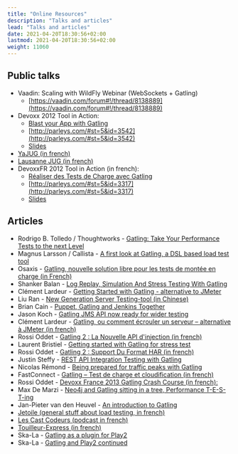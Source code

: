 ```yaml
---
title: "Online Resources"
description: "Talks and articles"
lead: "Talks and articles"
date: 2021-04-20T18:30:56+02:00
lastmod: 2021-04-20T18:30:56+02:00
weight: 11060
---
```


## Public talks

* Vaadin: Scaling with WildFly Webinar (WebSockets + Gatling)
  - [https://vaadin.com/forum#!/thread/8138889](https://vaadin.com/forum#!/thread/8138889)
* Devoxx 2012 Tool in Action:
  - [Blast your App with Gatling](https://www.youtube.com/watch?v=pIGo77gX2bs)
  - [http://parleys.com/#st=5&id=3542](http://parleys.com/#st=5&id=3542)
  - [Slides](http://www.slideshare.net/slandelle/gatling-tool-in-action-at-devoxx-2012)
* [YaJUG (in french)](http://www.parleys.com/#st=5&id=3416)
* [Lausanne JUG (in french)](http://parleys.com/#st=5&id=3665&sl=0)
* DevoxxFR 2012 Tool in Action (in french):
  - [Réaliser des Tests de Charge avec Gatling](https://www.youtube.com/watch?v=m3u3w0qbn9o)
  - [http://parleys.com/#st=5&id=3317](http://parleys.com/#st=5&id=3317)
  - [Slides](http://www.slideshare.net/slandelle/gatling-devoxxfr-2012-12715696)

## Articles

* Rodrigo B. Tolledo / Thoughtworks - [Gatling: Take Your Performance Tests to the next Level](http://www.thoughtworks.com/insights/blog/gatling-take-your-performance-tests-next-level)
* Magnus Larsson / Callista - [A first look at Gatling, a DSL based load test tool](http://callistaenterprise.se/blogg/teknik/2014/04/16/a-first-look-at-gatling-a-dsl-based-load-test-tool/)
* Osaxis - [Gatling, nouvelle solution libre pour les tests de montée en charge (in French)](http://www.osaxis.fr/blog/gatling-nouvelle-solution-libre-pour-les-tests-de-montee-en-charge/)
* Shanker Balan - [Log Replay, Simulation And Stress Testing With Gatling](http://shankerbalan.net/blog/log-replay-simulation-and-stress-testing-with-gatling/)
* Clément Lardeur - [Getting Started with Gatling - alternative to JMeter](http://clardeur.blogspot.fr/2013/07/getting-started-gatling-alternative-jmeter.html)
* Liu Ran - [New Generation Server Testing-tool (in Chinese)](http://www.infoq.com/cn/articles/new-generation-server-testing-tool-gatling)
* Brian Cain - [Puppet, Gatling and Jenkins Together](http://puppetlabs.com/blog/puppet-gatling-and-jenkins-together)
* Jason Koch - [Gatling JMS API now ready for wider testing](http://fasterjava.blogspot.com.au/2013/07/gatling-jms-api-now-ready-for-wider.html)
* Clément Lardeur - [Gatling, ou comment écrouler un serveur – alternative à JMeter (in french) ](http://blog.xebia.fr/2013/07/11/gatling-ou-comment-ecrouler-un-serveur-alternative-a-jmeter)
* Rossi Oddet - [Gatling 2 : La Nouvelle API d'injection (in french)](http://blog.roddet.com/2013/06/gatling2-new-inject-api)
* Laurent Bristiel - [Getting started with Gatling for stress test](http://laurent.bristiel.com/getting-started-with-gatling-for-stress-test)
* Rossi Oddet - [Gatling 2 : Support Du Format HAR (in french)](http://blog.roddet.com/2013/06/gatling2-har-support)
* Justin Steffy - [REST API Integration Testing with Gatling](http://devblog.orgsync.com/2013/05/03/rest-api-integration-testing-with-gatling/)
* Nicolas Rémond - [Being prepared for traffic peaks with Gatling](http://nremond.github.io/2013/04/20/being-prepared-for-traffic-peaks-with-gatling.html)
* FastConnect - [Gatling – Test de charge et cloudification (in french)](http://blog.fastconnect.fr/?p=1995)
* Rossi Oddet - [Devoxx France 2013 Gatling Crash Course (in french):](http://blog.roddet.com/2013/03/devoxxfr13-lab-gatling-crash-course/)
* Max De Marzi - [Neo4j and Gatling sitting in a tree, Performance T-E-S-T-ing](http://maxdemarzi.com/2013/02/14/neo4j-and-gatling-sitting-in-a-tree-performance-t-e-s-t-ing/)
* Jan-Pieter van den Heuvel - [An introduction to Gatling](http://www.plotprojects.com/en/blog/an-introduction-to-gatling)
* [Jetoile (general stuff about load testing, in french)](http://jetoile.blogspot.fr/2012/10/test-de-charge-mode-demploi.html)
* [Les Cast Codeurs (podcast in french)](http://lescastcodeurs.com/2012/05/les-cast-codeurs-podcast-episode-58-interview-sur-gatling-avec-stephane-landelle)
* [Touilleur-Express (in french)](http://www.touilleur-express.fr/2012/01/28/presentation-de-gatling-au-paris-scala-user-group)
* Ska-La - [Gatling as a plugin for Play2 ](http://ska-la.blogspot.fr/2012/03/gatling-tool-plugin-for-play-20.html)
* Ska-La - [Gatling and Play2 continued](http://ska-la.blogspot.fr/2012/04/gatling-and-play20-continued.html)
